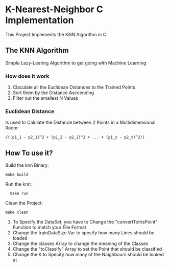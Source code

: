 # K-Nearest-Neighbor C Implementation

This Project Implements the KNN Algorithm in C

## The KNN Algorithm
  Simple Lazy-Learing Algorithm to get going with Machine Learning
### How does it work
  1. Claculate all the Euclidean Distances to the Trained Points
  2. Sort them by the Distance Asccending
  3. Filter out the smallest N Values

### Euclidean Distance
  Is used to Calulate the Distance between 2 Points in a Multidimensional Room:
 
    √((p1_1 - p2_1)^2 + (p1_2 - p2_2)^2 + ... + (p1_x - p2_x)^2))


## How To use it?

  Build the knn Binary:

    make build

  Run the knn:

      make run
  
  Clean the Project:

    make clean

  1. To Specify the DataSet, you have to Change the "convertToIrisPoint" Function to match your File Format
  2. Change the trainDataSize Var to specify how many Lines should be loaded
  3. Change the classes Array to change the meaning of the Classes
  4. Change the "toClassify" Array to set the Point that should be classified
  5. Change the K to Specify how many of the Naighbours should be looked at


